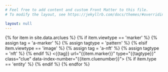 ```yaml
---
# Feel free to add content and custom Front Matter to this file.
# To modify the layout, see https://jekyllrb.com/docs/themes/#overriding-theme-defaults

layout: null
---
```

<script src="https://aframe.io/releases/1.0.0/aframe.min.js"></script>
<!-- we import arjs version without NFT but with marker + location based support -->
<script src="https://raw.githack.com/AR-js-org/AR.js/master/aframe/build/aframe-ar.js"></script>
<body style="margin : 0px; overflow: hidden;">
	<div id="arview"></div>
    <a-scene embedded arjs>
    {% for item in site.data.arclues %}
    	{% if item.viewtype == 'marker' %}
	    	{% assign tag = 'a-marker' %}
	    	{% assign tagtype = 'pattern' %}
    	{% elsif item.viewtype == 'image' %}
	    	{% assign tag = 'a-nft' %}
	    	{% assign tagtype = 'nft' %}
    	{% endif %}
	    <{{tag}} url="{{item.marker}}" type="{{tagtype}}" class="clue" data-index-number="{{item.cluenumber}}">
	    	{% if item.type == 'entity' %}
		        <a-entity
		        position="0 -1 0"
		        scale="0.05 0.05 0.05"
		        gltf-model="{{item.typeurl}}"
		        ></a-entity>
	        {% endif %}
	    </{{tag}}>
    {% endfor %}
    <a-entity camera></a-entity>
    </a-scene>

    
</body>

<style>
	#arview {
		z-index: 2000;
		top:50%;
		background: white;
		color: black;
		right: 50%;
		position: absolute;
    display: none;
	}
</style>
<script>
    var clues = document.getElementsByClassName('clue');
   	for (var i=0; i<clues.length; i++){
   		const anchorRef = clues[i];
   		const arview = document.getElementById('arview')
	    anchorRef.addEventListener("markerFound", (e)=>{
	      arview.innerHTML = "{{site.data.arclues[i]}}"
	      alert("{{site.data.arclues[i]}}")
	      alert(e.target)
	      alert(e.target.dataset)
	      var cluenumb = e.target.dataset.indexNumber;
	      alert(cluenumb)
	    })
	    anchorRef.addEventListener("markerLost", (e)=>{
	      arview.style.display = 'none';
	    })
   	 }
   	</script>